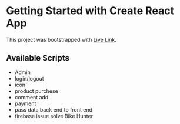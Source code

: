 # Getting Started with Create React App

This project was bootstrapped with [Live Link]([https://musical-blancmange-491178.netlify.app/home](https://bike-parts-5e55f.web.app/)).

## Available Scripts

- Admin
- login/logout
- icon
- product purchese 
- comment add
- payment
- pass data back end to front end
- firebase issue solve 
Bike Hunter
